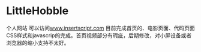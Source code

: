 # LittleHobble
个人网站
可以访问<a href="wwww.insertscript.com">www.insertscript.com</a>
目前完成首页的、电影页面、代码页面CSS样式和javascrip的完成。首页视频部分有瑕疵，后期修改，对小屏设备或者浏览器的缩小支持不太好。
